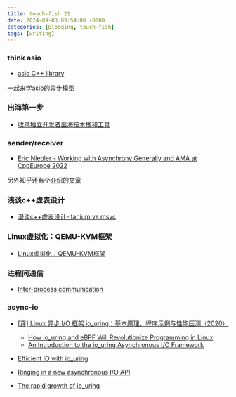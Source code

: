 ```yaml
---
title: touch-fish 21
date: 2024-09-03 09:54:00 +0800
categories: [Blogging, touch-fish]
tags: [writing]
---
```


### think asio

+ [asio C++ library](https://think-async.com/Asio/asio-1.28.0/doc/asio/overview/model.html)

一起来学asio的异步模型

### 出海第一步

+ [收录独立开发者出海技术栈和工具](https://github.com/weijunext/indie-hacker-tools)

### sender/receiver

+ [Eric Niebler - Working with Asynchrony Generally and AMA at CppEurope 2022](https://www.youtube.com/watch?v=xiaqNvqRB2E)

另外知乎还有个[介绍的文章](https://zhuanlan.zhihu.com/p/664212982)

### 浅谈c++虚表设计

+ [漫谈c++虚表设计-itanium vs msvc](https://zhuanlan.zhihu.com/p/714883539)

### Linux虚拟化：QEMU-KVM框架

+ [Linux虚拟化：QEMU-KVM框架](https://zhuanlan.zhihu.com/p/685180485)

### 进程间通信

+ [Inter-process communication](https://en.wikipedia.org/wiki/Inter-process_communication)

### async-io

+ [[译] Linux 异步 I/O 框架 io_uring：基本原理、程序示例与性能压测（2020）](https://arthurchiao.art/blog/intro-to-io-uring-zh/)
  + [How io_uring and eBPF Will Revolutionize Programming in Linux](https://thenewstack.io/how-io_uring-and-ebpf-will-revolutionize-programming-in-linux/)
  + [An Introduction to the io_uring Asynchronous I/O Framework](https://medium.com/oracledevs/an-introduction-to-the-io-uring-asynchronous-i-o-framework-fad002d7dfc1)

+ [Efficient IO with io_uring](https://kernel.dk/io_uring.pdf)
+ [Ringing in a new asynchronous I/O API](https://lwn.net/Articles/776703/)
+ [The rapid growth of io_uring](https://lwn.net/Articles/810414/)
